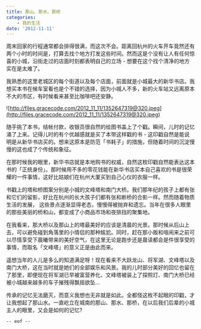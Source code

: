 ```yaml
---
title: 那山、那水、那桥
categories:
    - 我的生活
date: '2012-11-11'
---
```


周末回家的行程通常都会排得很满，而这次不会。距离回杭州的火车开车竟然还有两个小时的时间是，打算去找个地方打发这些时间。然而这是个没有让人有任何惊喜的小城，沿街走过的店面时刻都表明自己的立场 - 想要在这个找个清净的地方实在是太难了。

我熟悉的这里老城区的每个街道以及每个店面，前面就是小城最大的新华书店。我想买本书在候车室看也是个不错的选择，因为小城人不多，新的火车站又远离原本不大的市区，有时候看来甚至比咖啡吧还安静。

![http://files.gracecode.com/2012_11_11/1352647319@320.jpeg](http://files.gracecode.com/2012_11_11/1352647319@320.jpeg)

随手挑了本书，结帐付款，收银员很自然的给图书盖上了个戳。瞬间，儿时的记忆涌了上来。记得儿时的有个优越感就是买了本带这样戳的书 - 这印戳自然是能说明是从新华书店买的。想来这原本是防范「书耗子」的措施，但随着时间的沉淀慢慢的这也成了个传统和象征。

在那时候我的眼里，新华书店就是本地购书的权威，自然这枚印戳自然能表达这本书的「正统身份」。那时候用不多的零花钱能在新华书店买本自己喜欢的书是很荣耀的一件事情，这好比姑娘们在杭州大厦买到自己心仪的衣服一样。

书戳上的塔和桥图案分别是小城的文峰塔和南门大桥。我们那年纪的孩子上都有张和它们的留影，好比在杭州的长大孩子们都有张和断桥的合影一样。然而随着物质生活的发展， 这些景点逐渐显得老态，慢慢得被抛弃和遗忘。当年在很多人眼里的那些美丽的桥和山，都变成了小商品市场和夜排挡的聚集地。

在我看来，那大桥以及那山上的塔最美好的应该是清晨的光景。那时候从后山上去，可以避免碰到角落里的小情侣的那种尴尬。同时，赶在那小贩和喧闹来之前可以尽情享受下晨曦带来的美好空气，在这里无论是跑步还是晨读都会是件很享受的事情，而取名「文峰塔」的意义正是由此而来。

遥想当年的人儿是多么的知道满足呀！现在看来不大跃龙山、将军湖、文峰塔以及南门大桥，这在当时就是她们的全部娱乐和风景。我的儿时部分美好的回忆也留在了那里，即便现在将军湖已早被富营养化、文峰塔被装上了探照灯、南门大桥已经被小城越来越多的车子摧残得飘摇欲坠…

传承的记忆无法磨灭，而意义我想也无非就是如此。全都怪这枚不起眼的印戳，才让我想起了那山水。一直屹立在城南的那山、那水、那桥，在以后我们后辈的小城主人的眼里，又会是如何的记忆?

`-- eof --`